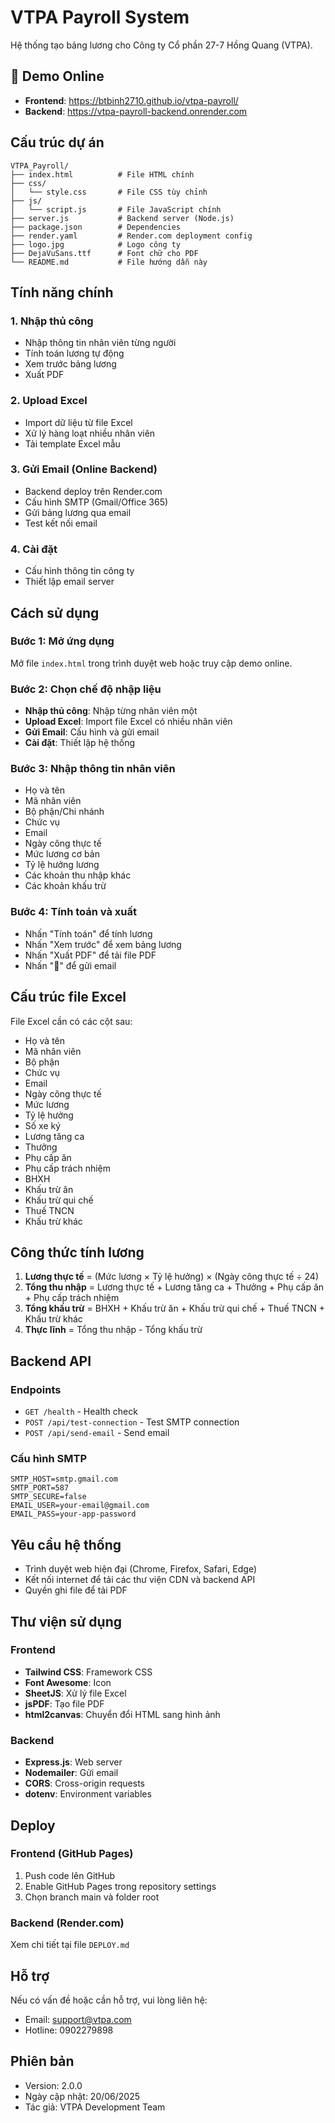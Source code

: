 # VTPA Payroll System

Hệ thống tạo bảng lương cho Công ty Cổ phần 27-7 Hồng Quang (VTPA).

## 🚀 Demo Online

- **Frontend**: https://btbinh2710.github.io/vtpa-payroll/
- **Backend**: https://vtpa-payroll-backend.onrender.com

## Cấu trúc dự án

```
VTPA_Payroll/
├── index.html          # File HTML chính
├── css/
│   └── style.css       # File CSS tùy chỉnh
├── js/
│   └── script.js       # File JavaScript chính
├── server.js           # Backend server (Node.js)
├── package.json        # Dependencies
├── render.yaml         # Render.com deployment config
├── logo.jpg            # Logo công ty
├── DejaVuSans.ttf      # Font chữ cho PDF
└── README.md           # File hướng dẫn này
```

## Tính năng chính

### 1. Nhập thủ công
- Nhập thông tin nhân viên từng người
- Tính toán lương tự động
- Xem trước bảng lương
- Xuất PDF

### 2. Upload Excel
- Import dữ liệu từ file Excel
- Xử lý hàng loạt nhiều nhân viên
- Tải template Excel mẫu

### 3. Gửi Email (Online Backend)
- Backend deploy trên Render.com
- Cấu hình SMTP (Gmail/Office 365)
- Gửi bảng lương qua email
- Test kết nối email

### 4. Cài đặt
- Cấu hình thông tin công ty
- Thiết lập email server

## Cách sử dụng

### Bước 1: Mở ứng dụng
Mở file `index.html` trong trình duyệt web hoặc truy cập demo online.

### Bước 2: Chọn chế độ nhập liệu
- **Nhập thủ công**: Nhập từng nhân viên một
- **Upload Excel**: Import file Excel có nhiều nhân viên
- **Gửi Email**: Cấu hình và gửi email
- **Cài đặt**: Thiết lập hệ thống

### Bước 3: Nhập thông tin nhân viên
- Họ và tên
- Mã nhân viên
- Bộ phận/Chi nhánh
- Chức vụ
- Email
- Ngày công thực tế
- Mức lương cơ bản
- Tỷ lệ hưởng lương
- Các khoản thu nhập khác
- Các khoản khấu trừ

### Bước 4: Tính toán và xuất
- Nhấn "Tính toán" để tính lương
- Nhấn "Xem trước" để xem bảng lương
- Nhấn "Xuất PDF" để tải file PDF
- Nhấn "📧" để gửi email

## Cấu trúc file Excel

File Excel cần có các cột sau:
- Họ và tên
- Mã nhân viên
- Bộ phận
- Chức vụ
- Email
- Ngày công thực tế
- Mức lương
- Tỷ lệ hưởng
- Số xe ký
- Lương tăng ca
- Thưởng
- Phụ cấp ăn
- Phụ cấp trách nhiệm
- BHXH
- Khấu trừ ăn
- Khấu trừ qui chế
- Thuế TNCN
- Khấu trừ khác

## Công thức tính lương

1. **Lương thực tế** = (Mức lương × Tỷ lệ hưởng) × (Ngày công thực tế ÷ 24)
2. **Tổng thu nhập** = Lương thực tế + Lương tăng ca + Thưởng + Phụ cấp ăn + Phụ cấp trách nhiệm
3. **Tổng khấu trừ** = BHXH + Khấu trừ ăn + Khấu trừ qui chế + Thuế TNCN + Khấu trừ khác
4. **Thực lĩnh** = Tổng thu nhập - Tổng khấu trừ

## Backend API

### Endpoints
- `GET /health` - Health check
- `POST /api/test-connection` - Test SMTP connection
- `POST /api/send-email` - Send email

### Cấu hình SMTP
```env
SMTP_HOST=smtp.gmail.com
SMTP_PORT=587
SMTP_SECURE=false
EMAIL_USER=your-email@gmail.com
EMAIL_PASS=your-app-password
```

## Yêu cầu hệ thống

- Trình duyệt web hiện đại (Chrome, Firefox, Safari, Edge)
- Kết nối internet để tải các thư viện CDN và backend API
- Quyền ghi file để tải PDF

## Thư viện sử dụng

### Frontend
- **Tailwind CSS**: Framework CSS
- **Font Awesome**: Icon
- **SheetJS**: Xử lý file Excel
- **jsPDF**: Tạo file PDF
- **html2canvas**: Chuyển đổi HTML sang hình ảnh

### Backend
- **Express.js**: Web server
- **Nodemailer**: Gửi email
- **CORS**: Cross-origin requests
- **dotenv**: Environment variables

## Deploy

### Frontend (GitHub Pages)
1. Push code lên GitHub
2. Enable GitHub Pages trong repository settings
3. Chọn branch main và folder root

### Backend (Render.com)
Xem chi tiết tại file `DEPLOY.md`

## Hỗ trợ

Nếu có vấn đề hoặc cần hỗ trợ, vui lòng liên hệ:
- Email: support@vtpa.com
- Hotline: 0902279898

## Phiên bản

- Version: 2.0.0
- Ngày cập nhật: 20/06/2025
- Tác giả: VTPA Development Team 